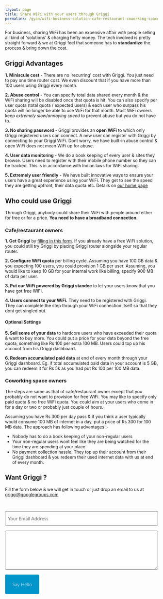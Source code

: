 ```yaml
---
layout: page
title: Share WiFi with your users through Griggi
permalink: /gyan/wifi-business-solution-cafe-restaurant-coworking-space/
---
```


For business, sharing WiFi has been an expensive affair with people selling all kind of 'solutions' & charging hefty money. The tech involved is pretty straight forward & we at Griggi feel that someone has to **standardize** the process & bring down the cost.

## Griggi Advantages

**1. Miniscule cost** - There are no 'recurring' cost with Griggi. You just need to pay one time router cost. We even discount that if you have more than 100 users using Griggi every month.

**2. Abuse control** - You can specify total data shared every month & the WiFi sharing will be disabled once that quota is hit. You can also specify per user quota (total quota / expected users) & each user who surpass his quota will no longer be able to use WiFi for that month. Most WiFi owners keep *extremely slow/annoying speed* to prevent abuse but you do not have to. 

**3. No sharing password** - Griggi provides an **open WiFi** to which only Griggi registered users can connect. A new user can register with Griggi by connecting to your Griggi WiFi. Dont worry, we have built-in abuse control & open WiFi does not mean WiFi up for abuse. 

**4. User data monitoring** - We do a book keeping of every user & sites they browse. Users need to register with their mobile phone number so they can be tracked. This is in accordance with Indian laws for WiFi sharing. 

**5. Extremely user friendly** - We have built innovative ways to ensure your users have a great experience using your WiFi. They get to see the speed they are getting upfront, their data quota etc. Details on [our home page](/)

## Who could use Griggi

Through Griggi, anybody could share their WiFi with people around either for free or for a price. **You need to have a broadband connection.** 

### Cafe/restaurant owners

**1. Get Griggi** by [filling in this form](#form). If you already have a free WiFi solution, you could still try Griggi by placing Griggi router alongside your regular router.

**2. Configure WiFi quota** per billing cycle. Assuming you have 100 GB data & you expecting 100 users, you could provision 1 GB per user. Assuming, you would like to keep 10 GB for your internal work like billing, specify 900 MB of data per user.

**3. Put our WiFi powered by Griggi standee** to let your users know that you have got free WiFi. 

**4. Users connect to your WiFi.** They need to be registered with Griggi. They can complete the step through your WiFi connection itself so that they dont get singled out. 

#### Optional Settings

**5. Sell some of your data** to hardcore users who have exceeded their quota & want to buy more. You could put a price for your data beyond the free quota, something like Rs 100 per extra 100 MB. Users could top up his account from his Griggi dashboard.

**6. Redeem accumulated paid data** at end of every month through your Griggi dashboard. Eg. if total accumulated paid data in your account is 5 GB, you can redeem it for Rs 5k as you had put Rs 100 per 100 MB data. 

### Coworking space owners

The steps are same as that of cafe/restaurant owner except that you probably do not want to provision for free WiFi. You may like to specify only paid quota & no free WiFi quota. You could aim at your users who come in for a day or two or probably just couple of hours. 

Assuming you have Rs 300 per day pass & if you think a user typically would consume 100 MB of internet in a day, put a price of Rs 300 for 100 MB data. The approach has following advantages :-

* Nobody has to do a book keeping of your non-regular users
* Your non-regular users wont feel like they are being watched for the time they are spending at your place.
* No payment collection hassle. They top up their account from their Griggi dashboard & you redeem their used internet data with us at end of every month. 

<section id="form"></section>

## Want Griggi ? 

Fill the form below & we will get in touch or just drop an email to us at [griggi@googlegroups.com](mailto:griggi@googlegroups.com)

<div id="DIV_1">
  <form action="https://formspree.io/griggi@googlegroups.com" method="POST" id="FORM_2">
  <input type="text" name="email" placeholder="Your Email Address" id="INPUT_3" />
  <textarea name="content" rows="5" placeholder="What would you like to say?" id="TEXTAREA_4">
  </textarea>
  <input type="submit" value="Say Hello" id="INPUT_5" />
  </form>
</div>

<style>
#DIV_1 {
  color: rgb(51, 51, 51);
height: 272px;
width: 100%;
       perspective-origin: 384px 168px;
       transform-origin: 384px 168px;
border: 0px none rgb(51, 51, 51);
font: normal normal normal normal 24px/24px Merriweather, 'PT Serif', Georgia, 'Times New Roman', serif;
outline: rgb(51, 51, 51) none 0px;
padding: 32px 0px;
}/*#DIV_1*/

#FORM_2 {
color: rgb(51, 51, 51);
height: 272px;
width: 100%;
       perspective-origin: 384px 136px;
       transform-origin: 384px 136px;
border: 0px none rgb(51, 51, 51);
font: normal normal 300 normal 16px/24px Lato, 'Helvetica Neue', Helvetica, sans-serif;
margin: 0px;
outline: rgb(51, 51, 51) none 0px;
}/*#FORM_2*/

#INPUT_3 {
display: block;
height: 48px;
        max-width: 100%;
width: 100%;
       perspective-origin: 384px 24px;
       transform-origin: 384px 24px;
border: 1px solid rgb(119, 119, 119);
        border-radius: 4px 4px 4px 4px;
font: normal normal normal normal 16px/32px Lato, 'Helvetica Neue', Helvetica, sans-serif;
margin: 0px 0px 16px;
padding: 8px;
transition: box-shadow 0.2s ease 0s;
}/*#INPUT_3*/

#TEXTAREA_4 {
display: block;
height: 128px;
        max-width: 100%;
width: 100%;
       perspective-origin: 384px 64px;
       transform-origin: 384px 64px;
border: 1px solid rgb(119, 119, 119);
        border-radius: 4px 4px 4px 4px;
font: normal normal normal normal 16px/32px Lato, 'Helvetica Neue', Helvetica, sans-serif;
margin: 0px 0px 16px;
padding: 8px;
transition: box-shadow 0.2s ease 0s;
}/*#TEXTAREA_4*/

#INPUT_5 {
color: rgb(255, 255, 255);
cursor: pointer;
height: 64px;
        min-height: 32px;
        text-align: center;
        white-space: nowrap;
width: 111.5625px;
       align-items: flex-start;
       perspective-origin: 55.78125px 32px;
       transform-origin: 55.78125px 32px;
background: rgb(0, 150, 204) none repeat scroll 0% 0% / auto padding-box border-box;
border: 0px none rgb(255, 255, 255);
        border-radius: 4px 4px 4px 4px;
font: normal normal 300 normal 16px/32px Lato, 'Helvetica Neue', Helvetica, sans-serif;
outline: rgb(255, 255, 255) none 0px;
padding: 16px 24px;
transition: box-shadow 0.2s ease 0s, background-color 0.2s ease 0s;
}/*#INPUT_5*/
</style>

